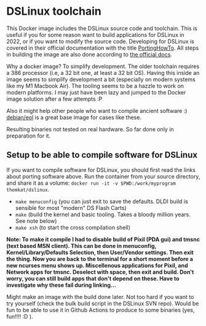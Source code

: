 # DSLinux toolchain
This Docker image includes the DSLinux source code and toolchain. This is useful if you for some reason want to build applications for DSLinux in 2022, or if you want to modify the source code. Developing for DSLinux is covered in their official documentation with the title [PortingHowTo](https://www.dslinux.org/wiki/PortingHowto.html). All steps in building the image are also done according to [the official docs](https://www.dslinux.org/wiki/CompilingDSLinux.html). 


Why a docker image? To simplify development. The older toolchain requires a 386 processor (i.e, a 32 bit one, at least a 32 bit OS). Having this inside an image seems to simplify development a bit (especially on modern systems like my M1 Macbook Air). The tooling seems to be a hazzle to work on modern platforms. I may just have been lazy and jumped to the Docker image solution after a few attempts :P 


Also it might help other people who want to compile ancient software :) [debian/eol](https://hub.docker.com/r/debian/eol) is a great base image for cases like these.


Resulting binaries not tested on real hardware. So far done only in preparation for it. 


## Setup to be able to compile software for DSLinux
If you want to compile software for DSLinux, you should first read the links about porting software above. Run the container from your source directory, and share it as a volume: `docker run -it -v $PWD:/work/myprogram themkat/dslinux`.


- `make menuconfig` (you can just exit to save the defaults. DLDI build is sensible for most "modern" DS Flash Carts)
- `make` (build the kernel and basic tooling. Takes a bloody million years. See note below)
- `make xsh` (to start the cross compilation shell)


**Note: To make it compile I had to disable build of Pixil (PDA gui) and tmsnc (text based MSN client). This can be done in menuconfig, Kernel/Library/Defaults Selection, then User/Vendor settings. Then exit the thing. Now you are back to the terminal for a short moment before a new ncurses menu shows up. Miscellenous applications for Pixil, and Network apps for tmsnc. Deselect with space, then exit and build. Don't worry, you can still build apps that don't depend on these. Have to investigate why these fail during linking...**


Might make an image with the build done later. Not too hard if you want to try yourself (check the bulk build script in the DSLinux SVN repo). Would be fun to be able to use it in Github Actions to produce to some binaries (yes, fun!!!! :D ). 
